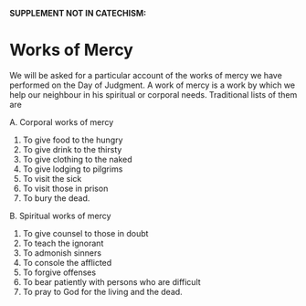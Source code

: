 **SUPPLEMENT NOT IN CATECHISM:** 

# Works of Mercy

We will be asked for a particular account of the works of mercy we have performed on the Day of Judgment. A work of mercy is a work by which we help our neighbour in his spiritual or corporal needs. Traditional lists of them are

A. Corporal works of mercy

1. To give food to the hungry
1. To give drink to the thirsty
1. To give clothing to the naked
1. To give lodging to pilgrims
1. To visit the sick
1. To visit those in prison
1. To bury the dead.

B. Spiritual works of mercy

1. To give counsel to those in doubt
1. To teach the ignorant
1. To admonish sinners
1. To console the afflicted
1. To forgive offenses
1. To bear patiently with persons who are difficult
1. To pray to God for the living and the dead.
